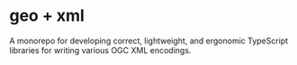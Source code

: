# geo + xml

A monorepo for developing correct, lightweight, and ergonomic TypeScript libraries for writing various OGC XML encodings.

<!-- TODO: link npm repos -->
<!-- TODO: note about licenses
  - [ ] packages/wfs-t-2
  - [ ] packages/gml-3
  - [ ] packages/fes-2
  - [ ] packages/minimxml
  TODO: centralize licenses
-->
<!-- TODO: ci/cd -->
<!-- TODO: benchmarks -->
